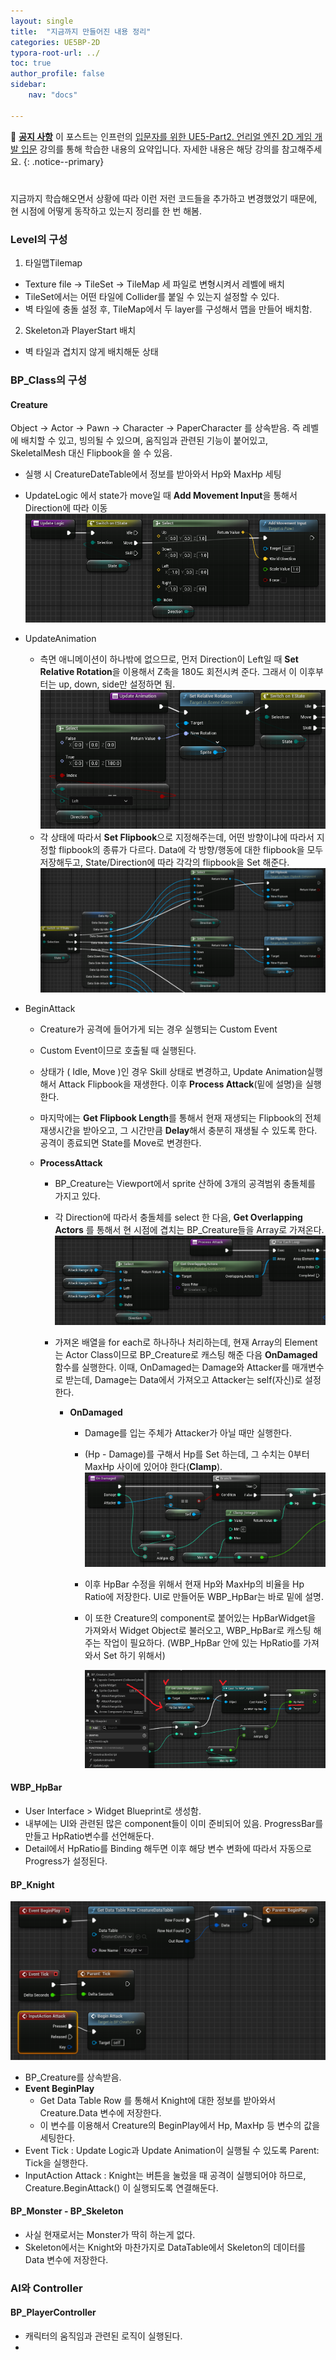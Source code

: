 ```yaml
---
layout: single
title:  "지금까지 만들어진 내용 정리"
categories: UE5BP-2D
typora-root-url: ../
toc: true
author_profile: false
sidebar:
    nav: "docs"

---
```


🌝 **<u>공지 사항</u>** 
이 포스트는 인프런의 [입문자를 위한 UE5-Part2. 언리얼 엔진 2D 게임 개발 입문](https://www.inflearn.com/course/%EC%96%B8%EB%A6%AC%EC%96%BC5-%EA%B0%9C%EB%B0%9C%EC%9D%98%EC%A0%95%EC%84%9D-2/dashboard) 강의를 통해 학습한 내용의 요약입니다. 자세한 내용은 해당 강의를 참고해주세요.
{: .notice--primary} 

# 

지금까지 학습해오면서 상황에 따라 이런 저런 코드들을 추가하고 변경했었기 때문에, 현 시점에 어떻게 동작하고 있는지 정리를 한 번 해봄. 

### Level의 구성 
1. 타일맵Tilemap 
- Texture file -> TileSet -> TileMap 세 파일로 변형시켜서 레벨에 배치 
- TileSet에서는 어떤 타일에 Collider를 붙일 수 있는지 설정할 수 있다. 
- 벽 타일에 충돌 설정 후, TileMap에서 두 layer를 구성해서 맵을 만들어 배치함. 
2. Skeleton과 PlayerStart 배치 
- 벽 타일과 겹치지 않게 배치해둔 상태 

### BP_Class의 구성
#### Creature
Object -> Actor -> Pawn -> Character -> PaperCharacter 를 상속받음. 즉 레벨에 배치할 수 있고, 빙의될 수 있으며, 움직임과 관련된 기능이 붙어있고, SkeletalMesh 대신 Flipbook을 쓸 수 있음. 
- 실행 시 CreatureDateTable에서 정보를 받아와서 Hp와 MaxHp 세팅 
- UpdateLogic 에서 state가 move일 때 **Add Movement Input**을 통해서 Direction에 따라 이동
  <img src="/../images/2024-04-13-1-Review/image-20240413073404901.png" alt="image-20240413073404901" style="zoom:67%;" />
- UpdateAnimation 

  - 측면 애니메이션이 하나밖에 없으므로, 먼저 Direction이 Left일 때 **Set Relative Rotation**을 이용해서 Z축을 180도 회전시켜 준다. 그래서 이 이후부터는 up, down, side만 설정하면 됨. 
    <img src="/../images/2024-04-13-1-Review/image-20240413073633549.png" alt="image-20240413073633549" style="zoom:67%;" />
  - 각 상태에 따라서 **Set Flipbook**으로 지정해주는데, 어떤 방향이냐에 따라서 지정할 flipbook의 종류가 다르다. 
    Data에 각 방향/행동에 대한 flipbook을 모두 저장해두고, State/Direction에 따라 각각의 flipbook을 Set 해준다. 
    <img src="/../images/2024-04-13-1-Review/image-20240413073919059.png" alt="image-20240413073919059" style="zoom:67%;" />

  

- BeginAttack 

  - Creature가 공격에 들어가게 되는 경우 실행되는 Custom Event

  - Custom Event이므로 호출될 때 실행된다. 
  
  - 상태가 ( Idle, Move )인 경우 Skill 상태로 변경하고, Update Animation실행해서 Attack Flipbook을 재생한다. 
    이후 **Process Attack**(밑에 설명)을 실행한다. 

  - 마지막에는 **Get Flipbook Length**를 통해서 현재 재생되는 Flipbook의 전체 재생시간을 받아오고, 그 시간만큼 **Delay**해서 충분히 재생될 수 있도록 한다. 공격이 종료되면 State를 Move로 변경한다. 

  - **ProcessAttack** 

    - BP_Creature는 Viewport에서 sprite 산하에 3개의 공격범위 충돌체를 가지고 있다. 
  
    - 각 Direction에 따라서 충돌체를 select 한 다음, **Get Overlapping Actors** 를 통해서 현 시점에 겹치는 BP_Creature들을 Array로 가져온다. 
      <img src="/../images/2024-04-13-1-Review/image-20240413074943330.png" alt="image-20240413074943330" style="zoom:67%;" />

    - 가져온 배열을 for each로 하나하나 처리하는데, 현재 Array의 Element는 Actor Class이므로 BP_Creature로 캐스팅 해준 다음 **OnDamaged** 함수를 실행한다. 이때, OnDamaged는 Damage와 Attacker를 매개변수로 받는데, Damage는 Data에서 가져오고 Attacker는 self(자신)로 설정한다. 

      - **OnDamaged**

        - Damage를 입는 주체가 Attacker가 아닐 때만 실행한다. 
  
        - (Hp - Damage)를 구해서 Hp를 Set 하는데, 그 수치는 0부터 MaxHp 사이에 있어야 한다(**Clamp**).
          <img src="/../images/2024-04-13-1-Review/image-20240413075703329.png" alt="image-20240413075703329" style="zoom:67%;" />

        - 이후 HpBar 수정을 위해서 현재 Hp와 MaxHp의 비율을 Hp Ratio에 저장한다. UI로 만들어둔 WBP_HpBar는 바로 밑에 설명. 

        - 이 또한 Creature의 component로 붙어있는 HpBarWidget을 가져와서 Widget Object로 불러오고, WBP_HpBar로 캐스팅 해주는 작업이 필요하다. (WBP_HpBar 안에 있는 HpRatio를 가져와서 Set 하기 위해서)
  
          ![image-20240413080213386](/../images/2024-04-13-1-Review/image-20240413080213386.png)
          
#### WBP_HpBar

- User Interface > Widget Blueprint로 생성함. 
- 내부에는 UI와 관련된 많은 component들이 이미 준비되어 있음. ProgressBar를 만들고 HpRatio변수를 선언해둔다. 
- Detail에서 HpRatio를 Binding 해두면 이후 해당 변수 변화에 따라서 자동으로 Progress가 설정된다. 

#### BP_Knight 

![image-20240415222326376](/../images/2024-04-13-1-Review/image-20240415222326376.png)

- BP_Creature를 상속받음. 
- **Event BeginPlay** 
  - Get Data Table Row 를 통해서 Knight에 대한 정보를 받아와서 Creature.Data 변수에 저장한다. 
  - 이 변수를 이용해서 Creature의 BeginPlay에서 Hp, MaxHp 등 변수의 값을 세팅한다. 
- Event Tick : Update Logic과 Update Animation이 실행될 수 있도록 Parent: Tick을 실행한다. 
- InputAction Attack : Knight는 버튼을 눌렀을 때 공격이 실행되어야 하므로, Creature.BeginAttack() 이 실행되도록 연결해둔다. 

#### BP_Monster - BP_Skeleton 
- 사실 현재로서는 Monster가 딱히 하는게 없다. 
- Skeleton에서는 Knight와 마찬가지로 DataTable에서 Skeleton의 데이터를 Data 변수에 저장한다. 

### AI와 Controller
#### BP_PlayerController
- 캐릭터의 움직임과 관련된 로직이 실행된다. 
- 